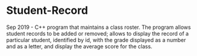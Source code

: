 # Student-Record
Sep 2019 - C++ program that maintains a class roster. The program allows student records to be added or removed; allows to display the record of a particular student, identified by id, with the grade displayed as a number and as a letter, and display the average score for the class.
